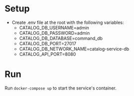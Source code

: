 # Setup

- Create .env file at the root with the following variables:
    - CATALOG_DB_USERNAME=admin
    -  CATALOG_DB_PASSWORD=admin
    -  CATALOG_DB_DATABASE=command_db
    -  CATALOG_DB_PORT=27017
    -  CATALOG_DB_NETWORK_NAME=catalog-service-db
    -  CATALOG_API_PORT=8080


# Run

Run `docker-compose up` to start the service's container.
